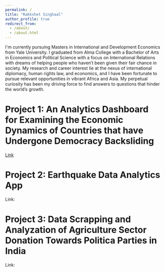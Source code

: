 ```yaml
---
permalink: /
title: "Rakkshet Singhaal"
author_profile: true
redirect_from: 
  - /about/
  - /about.html
---
```


I'm currently pursuing Masters in International and Development Economics from Yale University. I graduated from Alma College with a Bachelor of Arts in Economics and Political Science with a focus on International Relations with dreams of helping people who haven’t been given their fair chance in society. My research and career interest lie at the nexus of international diplomacy, human rights law, and economics, and I have been fortunate to pursue relevant opportunities in vibrant Africa and Asia. My perpetual curiosity has been my driving force to find answers to questions that hinder the world’s growth.

Project 1: An Analytics Dashboard for Examining the Economic Dynamics of Countries that have Undergone Democracy Backsliding
======
[Link](https://github.com/Rakkshet/GLBL6060/blob/main/Final%20Project%20-%20Code%20and%20Dataset/GLBL%206060%20Final%20Project%20Code.ipynb)

Project 2: Earthquake Data Analytics App
======
Link: 

Project 3: Data Scrapping and Analyzation of Agriculture Sector Donation Towards Politica Parties in India
======
Link: 
